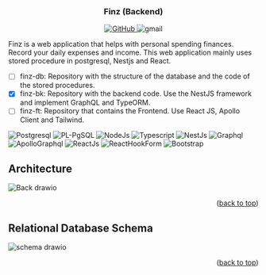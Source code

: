 <!-- PROJECT LOGO -->
<br />
<div align="center">
  <h3 align="center">Finz (Backend)</h3>
</div>
<div id="Social" align="center">
      <a href="https://github.com/GtzCode" title="HTML link image example">
            <img src="https://img.shields.io/badge/github-181717?style=for-the-badge&logo=github&logoColor=FFFFFF" alt="GitHub"/>
      </a>
            <img src="https://img.shields.io/badge/gtz.code%40gmail.com-EA4335?style=for-the-badge&logo=gmail&logoColor=FFFFFF" alt="gmail"/>
</div>


Finz is a web application that helps with personal spending finances. Record your daily expenses and income. This web application mainly uses stored procedure in postgresql, Nestjs and React.

- [ ] finz-db: Repository with the structure of the database and the code of the stored procedures.
- [x] finz-bk: Repository with the backend code. Use the NestJS framework and implement GraphQL and TypeORM.
- [ ] finz-ft: Repository that contains the Frontend. Use React JS, Apollo Client and Tailwind.

![Postgresql][Postgresql]
![PL-PgSQL][PL-PgSQL]
![NodeJs][NodeJs]
![Typescript][Typescript]
![NestJs][NestJs]
![Graphql][Graphql]
![ApolloGraphql][ApolloClient]
![ReactJs][ReactJs]
![ReactHookForm][ReactHookForm]
![Bootstrap][Bootstrap]

## Architecture
![Back drawio](https://github.com/GtzCode/GtzCode/assets/47282745/4544ec81-c8f7-4719-ac6b-8709be8386f0)
<p align="right">(<a href="#readme-top">back to top</a>)</p>

## Relational Database Schema
![schema drawio](https://github.com/GtzCode/GtzCode/assets/47282745/8f7f6ee5-a84f-431d-bde4-de12718bafca)
<p align="right">(<a href="#readme-top">back to top</a>)</p>


[Postgresql]:https://img.shields.io/badge/postgresql-4169E1?style=for-the-badge&logo=postgresql&logoColor=ffffff
[PL-PgSQL]:https://img.shields.io/badge/pl%2Fpgsql-4169E1?style=for-the-badge&logo=postgresql&logoColor=ffffff
[NodeJs]:https://img.shields.io/badge/nodedotjs-339933?style=for-the-badge&logo=nodedotjs&logoColor=ffffff
[Typescript]:https://img.shields.io/badge/typescript-3178C6?style=for-the-badge&logo=typescript&logoColor=ffffff
[NestJs]:https://img.shields.io/badge/nestjs-E0234E?style=for-the-badge&logo=nestjs&logoColor=ffffff
[GraphQL]:https://img.shields.io/badge/graphql-E10098?style=for-the-badge&logo=graphql&logoColor=ffffff
[ApolloClient]:https://img.shields.io/badge/apollo_client-311C87?style=for-the-badge&logo=apollographql&logoColor=ffffff
[ReactJs]:https://img.shields.io/badge/react-61DAFB?style=for-the-badge&logo=react&logoColor=000000
[Tailwind]:https://img.shields.io/badge/tailwindcss-06B6D4?style=for-the-badge&logo=tailwindcss&logoColor=ffffff
[ReactHookForm]:https://img.shields.io/badge/React_hook_form-EC5990?style=for-the-badge&logo=reacthookform&logoColor=ffffff
[Bootstrap]:https://img.shields.io/badge/bootstrap-7952B3?style=for-the-badge&logo=bootstrap&logoColor=ffffff

